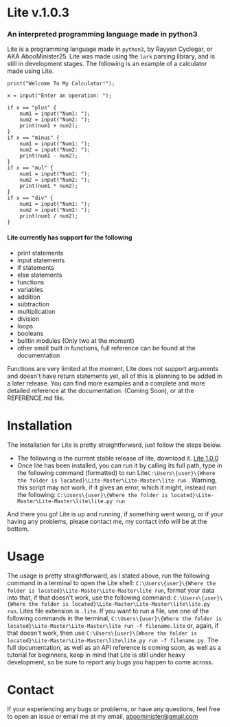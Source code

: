 # Lite  v.1.0.3
### An interpreted programming language made in python3


Lite is a programming language made in `python3`, by Rayyan Cyclegar, or AKA AbooMinister25. Lite was made using the `lark` parsing library, and is still in development stages. The following is an example of a calculator made using Lite.
```
print("Welcome To My Calculator!");

x = input("Enter an operation: ");

if x == "plus" {
    num1 = input("Num1: ");
    num2 = input("Num2: ");
    print(num1 + num2);
}
if x == "minus" {
    num1 = input("Num1: ");
    num2 = input("Num2: ");
    print(num1 - num2);
}
if x == "mul" {
    num1 = input("Num1: ");
    num2 = input("Num2: ");
    print(num1 * num2);
}
if x == "div" {
    num1 = input("Num1: ");
    num2 = input("Num2: ");
    print(num1 / num2);
}
```

#### Lite currently has support for the following
* print statements
* input statements
* if statements
* else statements
* functions
* variables
* addition
* subtraction
* multiplication
* division
* loops
* booleans
* builtin modules (Only two at the moment)
* other small built in functions, full reference can be found at the documentation

Functions are very limited at the moment, Lite does not support arguments and doesn't have return statements yet, all of this is planning to be added in a later release.
You can find more examples and a complete and more detailed reference at the documentation. (Coming Soon), or at the REFERENCE.md file.

# Installation
The installation for Lite is pretty straightforward, just follow the steps below.
* The following is the current stable release of lite, download it. [Lite 1.0.0](https://github.com/AbooMinister25/Lite)
* Once lite has been installed, you can run it by calling its full path, type in the following command (formatted) to run Lite`C:\Users\{user}\{Where the folder is located}\Lite-Master\Lite-Master\lite run` . Warning, this script may not work, if it gives an error, which it might, instead run the following: `C:\Users\{user}\{Where the folder is located}\Lite-Master\Lite-Master\lite\lite.py run`

And there you go! Lite is up and running, if something went wrong, or if your having any problems, please contact me, my contact info will be at the bottom.


# Usage
The usage is pretty straightforward, as I stated above, run the following command in a terminal to open the Lite shell: `C:\Users\{user}\{Where the folder is located}\Lite-Master\Lite-Master\lite run`, format your data into that, if that doesn't work, use the following command: `C:\Users\{user}\{Where the folder is located}\Lite-Master\Lite-Master\lite\lite.py run`. Lites file extension is `.lite`. If you want to run a file, use one of the following commands in the terminal, `C:\Users\{user}\{Where the folder is located}\Lite-Master\Lite-Master\lite run -f filename.lite` or, again, if that doesn't work, then use `C:\Users\{user}\{Where the folder is located}\Lite-Master\Lite-Master\lite\lite.py run -f filename.py`. The full documentation, as well as an API reference is coming soon, as well as a tutorial for beginners, keep in mind that Lite is still under heavy development, so be sure to report any bugs you happen to come across.

# Contact
If your experiencing any bugs or problems, or have any questions, feel free to open an issue or email me at my email, aboominister@gmail.com
